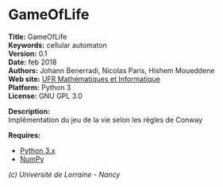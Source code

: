 # GameOfLife #

**Title:** GameOfLife  
**Keywords:** cellular automaton  
**Version:** 0.1  
**Date:** feb 2018  
**Authors:** Johann Benerradi, Nicolas Paris, Hishem Moueddene  
**Web site:** [UFR Mathématiques et Informatique](http://mathinfo.univ-lorraine.fr)  
**Platform:** Python 3  
**License:** GNU GPL 3.0  


**Description:**  
Implémentation du jeu de la vie selon les règles de Conway  


**Requires:**  
  - [Python 3.x](https://www.python.org/download/releases/3.0/)
  - [NumPy](http://www.numpy.org/)  


*(c) Université de Lorraine - Nancy*
